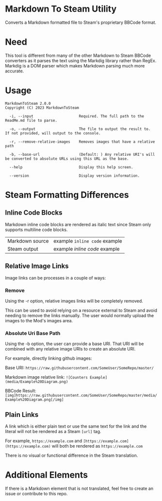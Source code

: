 # Markdown To Steam Utility

Converts a Markdown formatted file to Steam's proprietary BBCode format.  


# Need
This tool is different from many of the other Markdown to Steam BBCode converters as it parses the text using the Markdig library rather than RegEx.  Markdig is a DOM parser which makes Markdown parsing much more accurate.

# Usage

```
MarkdownToSteam 2.0.0
Copyright (C) 2023 MarkdownToSteam

  -i, --input                     Required. The full path to the ReadMe.md file to parse.

  -o, --output                    The file to output the result to.  If not provided, will output to the console.

  -r, --remove-relative-images    Removes images that have a relative path

  -b, --base-url                  (Default: ) Any relative URI's will be converted to absolute URLs using this URL as the base.

  --help                          Display this help screen.

  --version                       Display version information.
  ```


# Steam Formatting Differences

## Inline Code Blocks

Markdown inline code blocks are rendered as italic text since Steam only supports multiline code blocks.

|||
|--|--|
|Markdown source|example ```inline code``` example|
|Steam output|example *inline code* example|


## Relative Image Links
Image links can be processes in a couple of ways:

### Remove
Using the -r option, relative images links will be completely removed.  

This can be used to avoid relying on a resource external to Steam and avoid needing to remove the links manually.  The user would normally upload the images to the Mod's images area.

### Absolute Uri Base Path
Using the -b option, the user can provide a base URI.  That URI will be combined with any relative image URIs to create an absolute URI.

For example, directly linking github images:

Base URI:
```https://raw.githubusercontent.com/SomeUser/SomeRepo/master/```

Markdown image relative link:
```![Counters Example](media/Example%20Diagram.png)```

BBCode Result:
```[img]https://raw.githubusercontent.com/SomeUser/SomeRepo/master/media/Example%20Diagram.png[/img]```



## Plain Links
A link which is either plain text or use the same text for the link and the literal will not be rendered as a Steam `[url]` tag.

For example, ```https://example.com``` and ```[https://example.com](https://example.com)``` will both be rendered as ```https://example.com```

There is no visual or functional difference in the Steam translation.

# Additional Elements
If there is a Markdown element that is not translated, feel free to create an issue or contribute to this repo.
